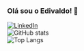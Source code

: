 ### Olá sou o Edivaldo! 👾
[![LinkedIn](https://img.shields.io/badge/linkedin-%230077B5.svg?style=for-the-badge&logo=linkedin&logoColor=white)](https://www.linkedin.com/in/edivaldo-leit%C3%A3o-6886021b1/)  
![GitHub stats](https://github-readme-stats.vercel.app/api?username=edivaldoleitao&show_icons=true&theme=radical)  
![Top Langs](https://github-readme-stats.vercel.app/api/top-langs/?username=edivaldoleitao&hide_progress=false)
